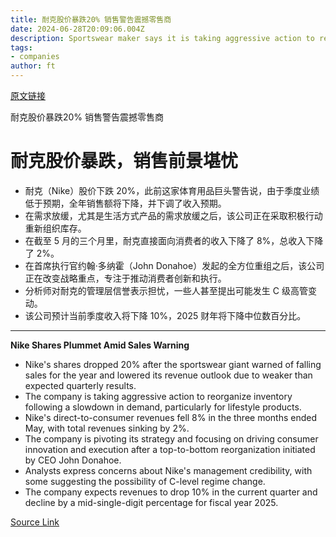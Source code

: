 ```yaml
---
title: 耐克股价暴跌20% 销售警告震撼零售商
date: 2024-06-28T20:09:06.004Z
description: Sportswear maker says it is taking aggressive action to reorganise inventory after weaker than expected quarter
tags: 
- companies
author: ft
---
```


[原文链接](https://ft.com/content/52c07e60-6bea-4c7c-8f83-4a90a8c9b035)

耐克股价暴跌20% 销售警告震撼零售商

# 耐克股价暴跌，销售前景堪忧

- 耐克（Nike）股价下跌 20%，此前这家体育用品巨头警告说，由于季度业绩低于预期，全年销售额将下降，并下调了收入预期。
- 在需求放缓，尤其是生活方式产品的需求放缓之后，该公司正在采取积极行动重新组织库存。
- 在截至 5 月的三个月里，耐克直接面向消费者的收入下降了 8%，总收入下降了 2%。
- 在首席执行官约翰·多纳霍（John Donahoe）发起的全方位重组之后，该公司正在改变战略重点，专注于推动消费者创新和执行。
- 分析师对耐克的管理层信誉表示担忧，一些人甚至提出可能发生 C 级高管变动。
- 该公司预计当前季度收入将下降 10%，2025 财年将下降中位数百分比。

---

 **Nike Shares Plummet Amid Sales Warning**

- Nike's shares dropped 20% after the sportswear giant warned of falling sales for the year and lowered its revenue outlook due to weaker than expected quarterly results.
- The company is taking aggressive action to reorganize inventory following a slowdown in demand, particularly for lifestyle products.
- Nike's direct-to-consumer revenues fell 8% in the three months ended May, with total revenues sinking by 2%.
- The company is pivoting its strategy and focusing on driving consumer innovation and execution after a top-to-bottom reorganization initiated by CEO John Donahoe.
- Analysts express concerns about Nike's management credibility, with some suggesting the possibility of C-level regime change.
- The company expects revenues to drop 10% in the current quarter and decline by a mid-single-digit percentage for fiscal year 2025.

[Source Link](https://ft.com/content/52c07e60-6bea-4c7c-8f83-4a90a8c9b035)

